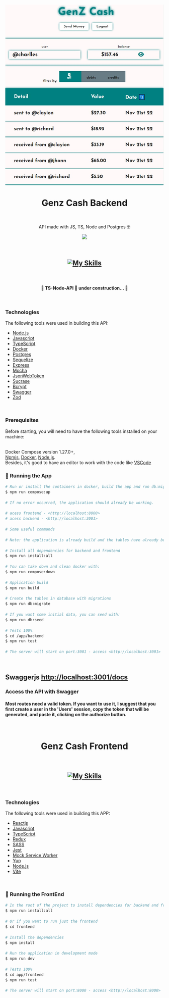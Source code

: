 <img align="center" alt="TS-React-APP" title="#TS-React-APP" src="genz_cash.jpg" />

<h1 align="center">Genz Cash Backend</h1>

<br>

<p align="center">API made with JS, TS, Node and Postgres 🤓</p>

<p align="center">
  <img src="https://img.shields.io/conda/l/conda-forge/setuptools?color=036b52&logo=ghost&logoColor=036b52">
</p>

<br>

<h2 align="center">

[![My Skills](https://skills.thijs.gg/icons?i=js,ts,nodejs,postgres)](https://skills.thijs.gg)

</h2>

<br>

<h4 align="center">
	🚧  TS-Node-API 🚀 under construction...  🚧
</h4>

<br>

### Technologies

The following tools were used in building this API:

- [Node.js](https://nodejs.org/en/)
- [Javascript]()
- [TypeScript]()
- [Docker]()
- [Postgres]()
- [Sequelize]()
- [Express]()
- [Mocha]()
- [JsonWebToken]()
- [Sucrase]()
- [Bcrypt]()
- [Swagger]()
- [Zod]()

<br>

### Prerequisites

Before starting, you will need to have the following tools installed on your machine:

<br>Docker Compose version 1.27.0+,
<br>[Npmjs](https://www.npmjs.com), [Docker](https://www.docker.com), [Node.js](https://nodejs.org/en/).
<br>
Besides, it's good to have an editor to work with the code like [VSCode](https://code.visualstudio.com/)

### 🎲 Running the App

```bash
# Run or install the containers in docker, build the app and run db:migrate with this command:
$ npm run compose:up

# If no error occurred, the application should already be working.

# acess frontend - <http://localhost:8000>
# acess backend - <http://localhost:3001>

# Some useful commands

# Note: the application is already build and the tables have already been created in docker containers when doing the compose:up command, but if there is an error, use the individual commands.

# Install all dependencies for backend and frontend
$ npm run install:all

# You can take down and clean docker with:
$ npm run compose:down

# Application build
$ npm run build

# Create the tables in database with migrations
$ npm run db:migrate

# If you want some initial data, you can seed with:
$ npm run db:seed

# Tests 100%
$ cd /app/backend
$ npm run test

# The server will start on port:3001 - access <http://localhost:3001>
```

<br>

## Swaggerjs <http://localhost:3001/docs>

<h3>Access the API with Swagger</h3>
<h4>
Most routes need a valid token. If you want to use it, I suggest that you first create a user in the 'Users' session, copy the token that will be generated, and paste it, clicking on the authorize button.
</h4>

<br>

<h1 align="center">Genz Cash Frontend</h1>

<br>

<h2 align="center">

[![My Skills](https://skills.thijs.gg/icons?i=js,ts,react,redux,git,sass,jest,vite,nodejs)](https://skills.thijs.gg)

</h2>

<br>

### Technologies

The following tools were used in building this APP:

- [Reactjs]()
- [Javascript]()
- [TypeScript]()
- [Redux]()
- [SASS]()
- [Jest]()
- [Mock Service Worker]()
- [Yup]()
- [Node.js](https://nodejs.org/en/)
- [Vite]()

<br>

### 🎲 Running the FrontEnd

```bash
# In the root of the project to install dependencies for backend and frontend
$ npm run install:all

# Or if you want to run just the frontend
$ cd frontend

# Install the dependencies
$ npm install

# Run the application in development mode
$ npm run dev

# Tests 100%
$ cd app/frontend
$ npm run test

# The server will start on port:8000 - access <http://localhost:8000>
```
